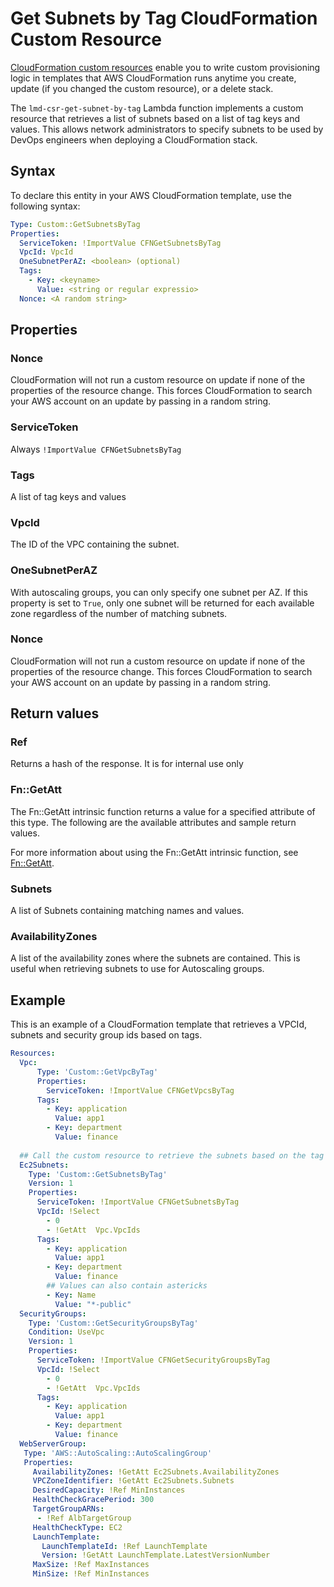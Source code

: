 # Get Subnets by Tag CloudFormation Custom Resource

[CloudFormation custom resources](https://docs.aws.amazon.com/AWSCloudFormation/latest/UserGuide/template-custom-resources.html) enable you to write custom provisioning logic in templates that AWS CloudFormation runs anytime you create, update (if you changed the custom resource), or a delete stack.

The ```lmd-csr-get-subnet-by-tag``` Lambda function implements a custom resource that retrieves a list of subnets  based on a list of tag keys and values. This allows network administrators to specify subnets to be used by DevOps engineers when deploying a CloudFormation stack.

## Syntax

To declare this entity in your AWS CloudFormation template, use the following syntax:

```yaml
Type: Custom::GetSubnetsByTag
Properties:
  ServiceToken: !ImportValue CFNGetSubnetsByTag
  VpcId: VpcId
  OneSubnetPerAZ: <boolean> (optional)
  Tags:
    - Key: <keyname>
      Value: <string or regular expressio>
  Nonce: <A random string>
```

## Properties
### Nonce

CloudFormation will not run a custom resource on update if none of the properties of the resource change.  This forces CloudFormation to search your AWS account on an update by passing in a random string.

### ServiceToken

Always ```!ImportValue CFNGetSubnetsByTag```

### Tags

A list of tag keys and values

### VpcId

The ID of the VPC containing the subnet.

### OneSubnetPerAZ

With autoscaling groups, you can only specify one subnet per AZ.  If this property is set to ```True```, only one subnet will be returned for each available zone regardless of the number of matching subnets.

### Nonce

CloudFormation will not run a custom resource on update if none of the properties of the resource change.  This forces CloudFormation to search your AWS account on an update by passing in a random string.

## Return values

### Ref

Returns a hash of the response.  It is for internal use only

### Fn::GetAtt

The Fn::GetAtt intrinsic function returns a value for a specified attribute of this type. The following are the available attributes and sample return values.

For more information about using the Fn::GetAtt intrinsic function, see [Fn::GetAtt](https://docs.aws.amazon.com/AWSCloudFormation/latest/UserGuide/intrinsic-function-reference-getatt.html).

### Subnets

A list of Subnets containing matching names and values.

### AvailabilityZones

A list of the availability zones where the subnets are contained.  This is useful when retrieving subnets to use for Autoscaling groups.

## Example

This is an example of a CloudFormation template that retrieves a VPCId, subnets and security group ids based on tags.

```yaml
Resources:
  Vpc:
      Type: 'Custom::GetVpcByTag'
      Properties:
        ServiceToken: !ImportValue CFNGetVpcsByTag
      Tags:
        - Key: application
          Value: app1
        - Key: department
          Value: finance
  
  ## Call the custom resource to retrieve the subnets based on the tag keys
  Ec2Subnets:
    Type: 'Custom::GetSubnetsByTag'
    Version: 1
    Properties:
      ServiceToken: !ImportValue CFNGetSubnetsByTag
      VpcId: !Select 
        - 0
        - !GetAtt  Vpc.VpcIds
      Tags:
        - Key: application
          Value: app1
        - Key: department
          Value: finance
        ## Values can also contain astericks
        - Key: Name
          Value: "*-public"
  SecurityGroups:
    Type: 'Custom::GetSecurityGroupsByTag'
    Condition: UseVpc
    Version: 1
    Properties:
      ServiceToken: !ImportValue CFNGetSecurityGroupsByTag
      VpcId: !Select 
        - 0
        - !GetAtt  Vpc.VpcIds
      Tags:
        - Key: application
          Value: app1
        - Key: department
          Value: finance
  WebServerGroup:
   Type: 'AWS::AutoScaling::AutoScalingGroup'
   Properties:
     AvailabilityZones: !GetAtt Ec2Subnets.AvailabilityZones
     VPCZoneIdentifier: !GetAtt Ec2Subnets.Subnets
     DesiredCapacity: !Ref MinInstances
     HealthCheckGracePeriod: 300
     TargetGroupARNs:
      - !Ref AlbTargetGroup
     HealthCheckType: EC2
     LaunchTemplate:
       LaunchTemplateId: !Ref LaunchTemplate
       Version: !GetAtt LaunchTemplate.LatestVersionNumber
     MaxSize: !Ref MaxInstances
     MinSize: !Ref MinInstances
```


